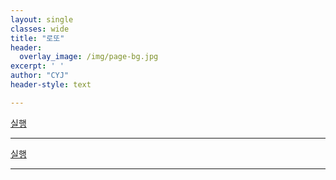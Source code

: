 ```yaml
--- 
layout: single
classes: wide
title: "로또"
header:
  overlay_image: /img/page-bg.jpg
excerpt: ' '
author: "CYJ"
header-style: text

---
```


<a href="choijangwook://127.0.0.1:5900">실행</a>

---


<a href="https://m.nearbyme.io/search/?search_term=fmp://MyAccount:MyPassword%40192.168.10.0/My%20Addresses.fmp12&brand=gc1">실행</a>

---
